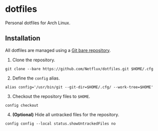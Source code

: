 # dotfiles

Personal dotfiles for Arch Linux.

## Installation

All dotfiles are managed using a [Git bare repository](https://www.atlassian.com/git/tutorials/dotfiles).

1. Clone the repository.
```
git clone --bare https://github.com/Netflux/dotfiles.git $HOME/.cfg
```

2. Define the `config` alias.
```
alias config='/usr/bin/git --git-dir=$HOME/.cfg/ --work-tree=$HOME'
```

3. Checkout the repository files to `$HOME`.
```
config checkout
```

4. **(Optional)** Hide all untracked files for the repository.
```
config config --local status.showUntrackedFiles no
```

